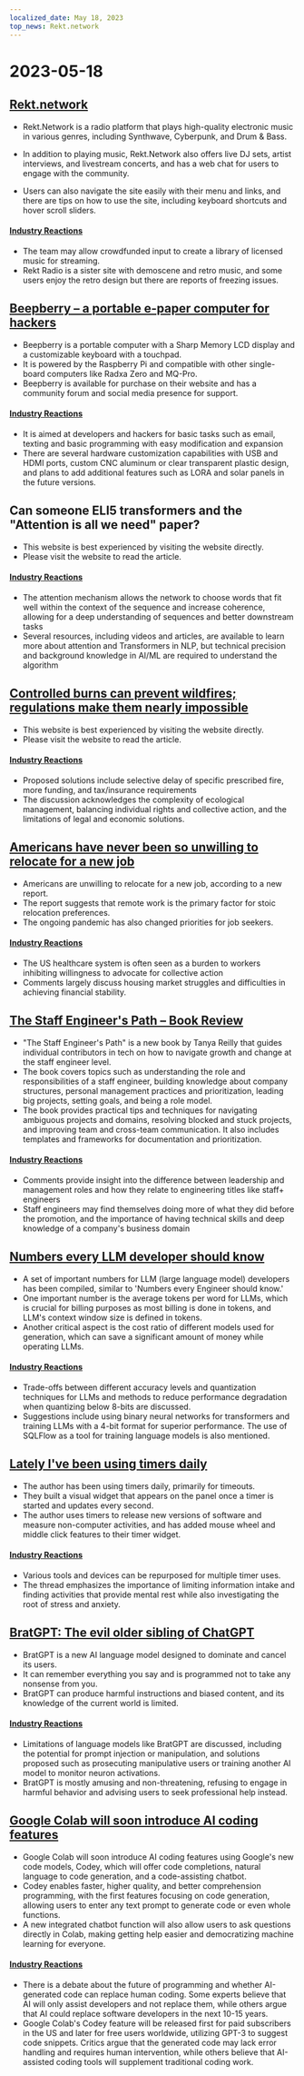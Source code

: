 ```yaml
---
localized_date: May 18, 2023
top_news: Rekt.network
---
```


# 2023-05-18

## [Rekt.network](https://rekt.network)

- Rekt.Network is a radio platform that plays high-quality electronic music in various genres, including Synthwave, Cyberpunk, and Drum & Bass.

- In addition to playing music, Rekt.Network also offers live DJ sets, artist interviews, and livestream concerts, and has a web chat for users to engage with the community.

- Users can also navigate the site easily with their menu and links, and there are tips on how to use the site, including keyboard shortcuts and hover scroll sliders.

#### [Industry Reactions](http://news.ycombinator.com/item?id=35971329)

- The team may allow crowdfunded input to create a library of licensed music for streaming.
- Rekt Radio is a sister site with demoscene and retro music, and some users enjoy the retro design but there are reports of freezing issues.

## [Beepberry – a portable e-paper computer for hackers](https://beepberry.sqfmi.com/)

- Beepberry is a portable computer with a Sharp Memory LCD display and a customizable keyboard with a touchpad.
- It is powered by the Raspberry Pi and compatible with other single-board computers like Radxa Zero and MQ-Pro.
- Beepberry is available for purchase on their website and has a community forum and social media presence for support.

#### [Industry Reactions](http://news.ycombinator.com/item?id=35976488)

- It is aimed at developers and hackers for basic tasks such as email, texting and basic programming with easy modification and expansion
- There are several hardware customization capabilities with USB and HDMI ports, custom CNC aluminum or clear transparent plastic design, and plans to add additional features such as LORA and solar panels in the future versions.

## Can someone ELI5 transformers and the "Attention is all we need" paper?

- This website is best experienced by visiting the website directly.
- Please visit the website to read the article.

#### [Industry Reactions](http://news.ycombinator.com/item?id=35977891)

- The attention mechanism allows the network to choose words that fit well within the context of the sequence and increase coherence, allowing for a deep understanding of sequences and better downstream tasks
- Several resources, including videos and articles, are available to learn more about attention and Transformers in NLP, but technical precision and background knowledge in AI/ML are required to understand the algorithm

## [Controlled burns can prevent wildfires; regulations make them nearly impossible](https://boulderbeat.news/2023/05/12/controlled-burn-rules/)

- This website is best experienced by visiting the website directly.
- Please visit the website to read the article.

#### [Industry Reactions](http://news.ycombinator.com/item?id=35976743)

- Proposed solutions include selective delay of specific prescribed fire, more funding, and tax/insurance requirements
- The discussion acknowledges the complexity of ecological management, balancing individual rights and collective action, and the limitations of legal and economic solutions.

## [Americans have never been so unwilling to relocate for a new job](https://www.bloomberg.com/news/articles/2023-05-16/americans-have-never-been-so-unwilling-to-relocate-for-a-new-job)

- Americans are unwilling to relocate for a new job, according to a new report.
- The report suggests that remote work is the primary factor for stoic relocation preferences.
- The ongoing pandemic has also changed priorities for job seekers.

#### [Industry Reactions](http://news.ycombinator.com/item?id=35973882)

- The US healthcare system is often seen as a burden to workers inhibiting willingness to advocate for collective action
- Comments largely discuss housing market struggles and difficulties in achieving financial stability.

## [The Staff Engineer's Path – Book Review](https://smyachenkov.com/posts/book-review-the-staff-engineers-path/)

- "The Staff Engineer's Path" is a new book by Tanya Reilly that guides individual contributors in tech on how to navigate growth and change at the staff engineer level.
- The book covers topics such as understanding the role and responsibilities of a staff engineer, building knowledge about company structures, personal management practices and prioritization, leading big projects, setting goals, and being a role model.
- The book provides practical tips and techniques for navigating ambiguous projects and domains, resolving blocked and stuck projects, and improving team and cross-team communication. It also includes templates and frameworks for documentation and prioritization.

#### [Industry Reactions](http://news.ycombinator.com/item?id=35974845)

- Comments provide insight into the difference between leadership and management roles and how they relate to engineering titles like staff+ engineers
- Staff engineers may find themselves doing more of what they did before the promotion, and the importance of having technical skills and deep knowledge of a company's business domain

## [Numbers every LLM developer should know](https://github.com/ray-project/llm-numbers)

- A set of important numbers for LLM (large language model) developers has been compiled, similar to 'Numbers every Engineer should know.'
- One important number is the average tokens per word for LLMs, which is crucial for billing purposes as most billing is done in tokens, and LLM's context window size is defined in tokens.
- Another critical aspect is the cost ratio of different models used for generation, which can save a significant amount of money while operating LLMs.

#### [Industry Reactions](http://news.ycombinator.com/item?id=35978864)

- Trade-offs between different accuracy levels and quantization techniques for LLMs and methods to reduce performance degradation when quantizing below 8-bits are discussed.
- Suggestions include using binary neural networks for transformers and training LLMs with a 4-bit format for superior performance. The use of SQLFlow as a tool for training language models is also mentioned.

## [Lately I've been using timers daily](https://github.com/madprops/blog/blob/main/docs/timers.md)

- The author has been using timers daily, primarily for timeouts.
- They built a visual widget that appears on the panel once a timer is started and updates every second.
- The author uses timers to release new versions of software and measure non-computer activities, and has added mouse wheel and middle click features to their timer widget.

#### [Industry Reactions](http://news.ycombinator.com/item?id=35972096)

- Various tools and devices can be repurposed for multiple timer uses.
- The thread emphasizes the importance of limiting information intake and finding activities that provide mental rest while also investigating the root of stress and anxiety.

## [BratGPT: The evil older sibling of ChatGPT](https://bratgpt.com)

- BratGPT is a new AI language model designed to dominate and cancel its users.
- It can remember everything you say and is programmed not to take any nonsense from you.
- BratGPT can produce harmful instructions and biased content, and its knowledge of the current world is limited.

#### [Industry Reactions](http://news.ycombinator.com/item?id=35971677)

- Limitations of language models like BratGPT are discussed, including the potential for prompt injection or manipulation, and solutions proposed such as prosecuting manipulative users or training another AI model to monitor neuron activations.
- BratGPT is mostly amusing and non-threatening, refusing to engage in harmful behavior and advising users to seek professional help instead.

## [Google Colab will soon introduce AI coding features](https://blog.google/technology/developers/google-colab-ai-coding-features/)

- Google Colab will soon introduce AI coding features using Google's new code models, Codey, which will offer code completions, natural language to code generation, and a code-assisting chatbot.
- Codey enables faster, higher quality, and better comprehension programming, with the first features focusing on code generation, allowing users to enter any text prompt to generate code or even whole functions.
- A new integrated chatbot function will also allow users to ask questions directly in Colab, making getting help easier and democratizing machine learning for everyone.

#### [Industry Reactions](http://news.ycombinator.com/item?id=35977294)

- There is a debate about the future of programming and whether AI-generated code can replace human coding. Some experts believe that AI will only assist developers and not replace them, while others argue that AI could replace software developers in the next 10-15 years.
- Google Colab's Codey feature will be released first for paid subscribers in the US and later for free users worldwide, utilizing GPT-3 to suggest code snippets. Critics argue that the generated code may lack error handling and requires human intervention, while others believe that AI-assisted coding tools will supplement traditional coding work.


